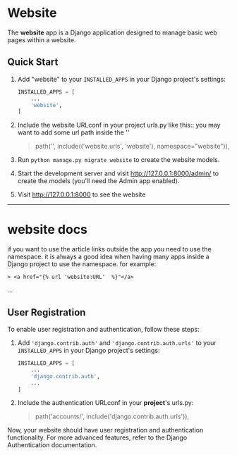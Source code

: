 
# Website

The **website** app is a Django application designed to manage basic web pages within a website.

## Quick Start

1. Add "website" to your `INSTALLED_APPS` in your Django project's settings:

   ```python
   INSTALLED_APPS = [
       ...
       'website',
   ]

    ```



2. Include the website URLconf in your project urls.py like this::
you may want to add some url path inside the ''

    > path('', include(('website.urls', 'website'), namespace="website")),

3. Run ``python manage.py migrate website`` to create the website models.

4. Start the development server and visit http://127.0.0.1:8000/admin/
   to create the models (you'll need the Admin app enabled).

5. Visit http://127.0.0.1:8000 to see the website


-----------

# website docs                       
if you want to use the article links outside the app you need to use the namespace.
it is always a good idea when having many apps inside a Django project to use the namespace.
for example:

    > <a href="{% url 'website:URL'  %}"</a>


...

## User Registration

To enable user registration and authentication, follow these steps:

1. Add `'django.contrib.auth'` and `'django.contrib.auth.urls'` to your `INSTALLED_APPS` in your Django project's settings:

   ```python
   INSTALLED_APPS = [
       ...
       'django.contrib.auth',
       ...
   ]

2. Include the authentication URLconf in your **project**'s urls.py:


    >path('accounts/', include('django.contrib.auth.urls')),


Now, your website should have user registration and authentication functionality. For more advanced features, refer to the Django Authentication documentation.